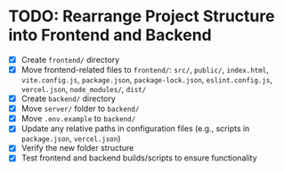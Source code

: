 # TODO: Rearrange Project Structure into Frontend and Backend

- [x] Create `frontend/` directory
- [x] Move frontend-related files to `frontend/`: `src/`, `public/`, `index.html`, `vite.config.js`, `package.json`, `package-lock.json`, `eslint.config.js`, `vercel.json`, `node_modules/`, `dist/`
- [x] Create `backend/` directory
- [x] Move `server/` folder to `backend/`
- [x] Move `.env.example` to `backend/`
- [x] Update any relative paths in configuration files (e.g., scripts in `package.json`, `vercel.json`)
- [x] Verify the new folder structure
- [x] Test frontend and backend builds/scripts to ensure functionality
